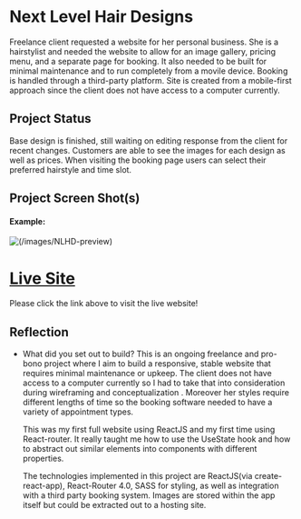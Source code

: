 # Next Level Hair Designs

Freelance client requested a website for her personal business. She is a hairstylist and needed the website to allow for an image gallery, pricing menu, and a separate page for booking. It also needed to be built for minimal maintenance and to run completely from a movile device. Booking is handled through a third-party platform. Site is created from a mobile-first approach since the client does not have access to a computer currently.

## Project Status

Base design is finished, still waiting on editing response from the client for recent changes. Customers are able to see the images for each design as well as prices. When visiting the booking page users can select their preferred hairstyle and time slot.

## Project Screen Shot(s)

#### Example:

![(/images/NLHD-preview)](https://github.com/Brandon-Schefstad/next-level-hair-designs/blob/main/images/NLHD-preview.gif)

# [Live Site](https://next-level-hair-designs.netlify.app/)

Please click the link above to visit the live website!

## Reflection

-   What did you set out to build?
    This is an ongoing freelance and pro-bono project where I aim to build a responsive, stable website that requires minimal maintenance or upkeep. The client does not have access to a computer currently so I had to take that into consideration during wireframing and conceptualization . Moreover her styles require different lengths of time so the booking software needed to have a variety of appointment types.

    This was my first full website using ReactJS and my first time using React-router. It really taught me how to use the UseState hook and how to abstract out similar elements into components with different properties.

    The technologies implemented in this project are ReactJS(via create-react-app), React-Router 4.0, SASS for styling, as well as integration with a third party booking system. Images are stored within the app itself but could be extracted out to a hosting site.
